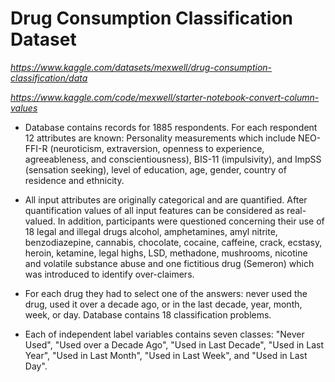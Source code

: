 # Drug Consumption Classification Dataset

_https://www.kaggle.com/datasets/mexwell/drug-consumption-classification/data_

_https://www.kaggle.com/code/mexwell/starter-notebook-convert-column-values_


- Database contains records for 1885 respondents. For each respondent 12 attributes are known: Personality measurements which include NEO-FFI-R (neuroticism, extraversion, openness to experience, agreeableness, and conscientiousness), BIS-11 (impulsivity), and ImpSS (sensation seeking), level of education, age, gender, country of residence and ethnicity.

- All input attributes are originally categorical and are quantified. After quantification values of all input features can be considered as real-valued. In addition, participants were questioned concerning their use of 18 legal and illegal drugs alcohol, amphetamines, amyl nitrite, benzodiazepine, cannabis, chocolate, cocaine, caffeine, crack, ecstasy, heroin, ketamine, legal highs, LSD, methadone, mushrooms, nicotine and volatile substance abuse and one fictitious drug (Semeron) which was introduced to identify over-claimers.

- For each drug they had to select one of the answers: never used the drug, used it over a decade ago, or in the last decade, year, month, week, or day. Database contains 18 classification problems.

- Each of independent label variables contains seven classes: "Never Used", "Used over a Decade Ago", "Used in Last Decade", "Used in Last Year", "Used in Last Month", "Used in Last Week", and "Used in Last Day".